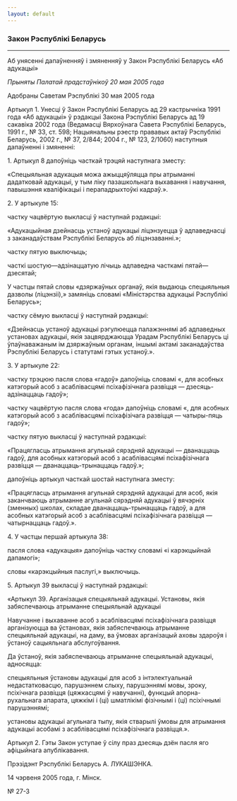 ```yaml
---
layout: default
---
```


### Закон Рэспублікі Беларусь

****

<span class="underline"></span>

Аб унясенні дапаўненняў і змяненняў у Закон Рэспублікі Беларусь «Аб
адукацыі»

*Прыняты Палатай прадстаўнікоў 20 мая 2005 года*

Адобраны Саветам Рэспублікі 30 мая 2005 года

  
Артыкул 1. Унесці ў Закон Рэспублікі Беларусь ад 29 кастрычніка 1991
года «Аб адукацыі» ў рэдакцыі Закона Рэспублікі Беларусь ад 19
сакавіка 2002 года (Ведамасці Вярхоўнага Савета Рэспублікі
Беларусь, 1991 г., № 33, ст. 598; Нацыянальны рэестр прававых
актаў Рэспублікі Беларусь, 2002 г., № 37, 2/844; 2004 г., № 123,
2/1060) наступныя дапаўненні і змяненні:

1\. Артыкул 8 дапоўніць часткай трэцяй наступнага зместу:

«Спецыяльная адукацыя можа ажыццяўляцца пры атрыманні дадатковай
адукацыі, у тым ліку пазашкольнага выхавання і навучання,
павышэння кваліфікацыі і перападрыхтоўкі кадраў.».

2\. У артыкуле 15:

частку чацвёртую выкласці ў наступнай рэдакцыі:

«Адукацыйная дзейнасць устаноў адукацыі ліцэнзуецца ў адпаведнасці з
заканадаўствам Рэспублікі Беларусь аб ліцэнзаванні.»;

частку пятую выключыць;

часткі шостую—адзінаццатую лічыць адпаведна часткамі пятай—дзесятай;

У частцы пятай словы «дзяржаўных органаў, якія выдаюць спецыяльныя
дазволы (ліцэнзіі),» замяніць словамі «Міністэрства адукацыі
Рэспублікі Беларусь»;

частку сёмую выкласці ў наступнай рэдакцыі:

«Дзейнасць устаноў адукацыі рэгулюецца палажэннямі аб адпаведных
установах адукацыі, якія зацвярджаюцца Урадам Рэспублікі
Беларусь ці ўпаўнаважаным ім дзяржаўным органам, іншымі актамі
заканадаўства Рэспублікі Беларусь і статутамі гэтых устаноў.».

3\. У артыкуле 22:

частку трэцюю пасля слова «гадоў» дапоўніць словамі «, для асобных
катэгорый асоб з асаблівасцямі псіхафізічнага развіцця —
дзесяць-адзінаццаць гадоў»;

частку чацвёртую пасля слова «года» дапоўніць словамі «, для асобных
катэгорый асоб з асаблівасцямі псіхафізічага развіцця — чатыры-пяць
гадоў»;

частку пятую выкласці ў наступнай рэдакцыі:

«Працягласць атрымання агульнай сярэдняй адукацыі — дванаццаць гадоў,
для асобных катэгорый асоб з асаблівасцямі псіхафізічнага развіцця —
дванаццаць-трынаццаць гадоў.»;

дапоўніць артыкул часткай шостай наступнага зместу:

«Працягласць атрымання агульнай сярэдняй адукацыі для асоб, якія
заканчваюць атрыманне агульнай сярэдняй адукацыі ў вячэрніх
(зменных) школах, складае дванаццаць-трынаццаць гадоў, а для асобных
катэгорый асоб з асаблівасцямі псіхафізічнага развіцця — чатырнаццаць
гадоў.».

4\. У частцы першай артыкула 38:

пасля слова «адукацыя» дапоўніць частку словамі «і карэкцыйнай
дапамогі»;

словы «карэкцыйныя паслугі,» выключыць.

5\. Артыкул 39 выкласці ў наступнай рэдакцыі:

«Артыкул 39. Арганізацыя спецыяльнай адукацыі. Установы, якія
забяспечваюць атрыманне спецыяльнай адукацыі

Навучанне і выхаванне асоб з асаблівасцямі псіхафізічнага развіцця
арганізуюцца ва ўстановах, якія забяспечваюць атрыманне
спецыяльнай адукацыі, на даму, ва ўмовах арганізацый аховы
здароўя і ўстаноў сацыяльнага абслугоўвання.

Да ўстаноў, якія забяспечваюць атрыманне спецыяльнай адукацыі,
адносяцца:

спецыяльныя ўстановы адукацыі для асоб з інтэлектуальнай
недастатковасцю, парушэннем слыху, парушэннямі мовы,
зроку, псіхічнага развіцця (цяжкасцямі ў навучанні), функцый
апорна-рухальнага апарата, цяжкімі і (ці) шматлікімі фізічнымі і
(ці) псіхічнымі парушэннямі;

установы адукацыі агульнага тыпу, якія стварылі ўмовы для атрымання
адукацыі асобамі з асаблівасцямі псіхафізічнага развіцця.».

Артыкул 2. Гэты Закон уступае ў сілу праз дзесяць дзён пасля яго
афіцыйнага апублікавання.

Прэзідэнт Рэспублікі Беларусь А. ЛУКАШЭНКА.

14 чэрвеня 2005 года, г. Мінск.

№ 27-З
